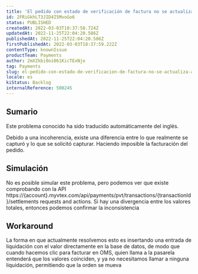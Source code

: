 ```yaml
---
title: 'El pedido con estado de verificación de factura no se actualiza a facturado.'
id: 2FRiGkhLT3JID4I5MvoGo6
status: PUBLISHED
createdAt: 2022-03-03T18:37:58.724Z
updatedAt: 2022-11-25T22:04:20.586Z
publishedAt: 2022-11-25T22:04:20.586Z
firstPublishedAt: 2022-03-03T18:37:59.222Z
contentType: knownIssue
productTeam: Payments
author: 2mXZkbi0oi061KicTExNjo
tag: Payments
slug: el-pedido-con-estado-de-verificacion-de-factura-no-se-actualiza-a-facturado
locale: es
kiStatus: Backlog
internalReference: 500245
---
```


## Sumario

<div class="alert alert-info">
  <p>Este problema conocido ha sido traducido automáticamente del inglés.</p>
</div>


Debido a una incoherencia, existe una diferencia entre lo que realmente se capturó y lo que se solicitó capturar. Haciendo imposible la facturación del pedido.



## Simulación


No es posible simular este problema, pero podemos ver que existe comprobando con la API https://{account}.myvtex.com/api/payments/pvt/transactions/{transactionId}/settlements requests and actions.
Si hay una divergencia entre los valores totales, entonces podemos confirmar la inconsistencia




## Workaround


La forma en que actualmente resolvemos esto es insertando una entrada de liquidación con el valor directamente en la base de datos, de modo que cuando hacemos clic para facturar en OMS, quien llama a la pasarela entenderá que los valores coinciden, y ya no necesitamos llamar a ninguna liquidación, permitiendo que la orden se mueva

